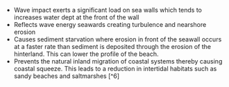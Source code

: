 - Wave impact exerts a significant load on sea walls which tends to increases water dept at the front of the wall
- Reflects wave energy seawards creating turbulence and nearshore erosion 
- Causes sediment starvation where erosion in front of the seawall occurs at a faster rate than sediment is deposited through the erosion of the hinterland. This can lower the profile of the beach. 
- Prevents the natural inland migration of coastal systems thereby causing coastal squeeze. This leads to a reduction in intertidal habitats such as sandy beaches and saltmarshes [^6]
